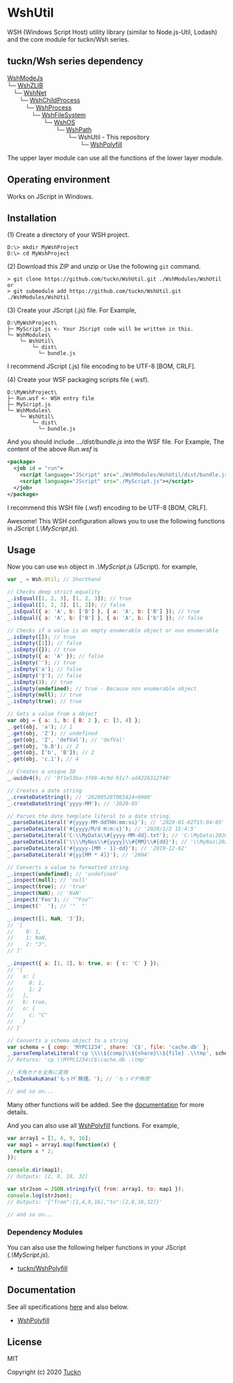 # WshUtil

WSH (Windows Script Host) utility library (similar to Node.js-Util, Lodash) and the core module for tuckn/Wsh series.

## tuckn/Wsh series dependency

[WshModeJs](https://github.com/tuckn/WshModeJs)  
└─ [WshZLIB](https://github.com/tuckn/WshZLIB)  
&emsp;└─ [WshNet](https://github.com/tuckn/WshNet)  
&emsp;&emsp;└─ [WshChildProcess](https://github.com/tuckn/WshChildProcess)  
&emsp;&emsp;&emsp;└─ [WshProcess](https://github.com/tuckn/WshProcess)  
&emsp;&emsp;&emsp;&emsp;└─ [WshFileSystem](https://github.com/tuckn/WshFileSystem)  
&emsp;&emsp;&emsp;&emsp;&emsp;&emsp;└─ [WshOS](https://github.com/tuckn/WshOS)  
&emsp;&emsp;&emsp;&emsp;&emsp;&emsp;&emsp;&emsp;└─ [WshPath](https://github.com/tuckn/WshPath)  
&emsp;&emsp;&emsp;&emsp;&emsp;&emsp;&emsp;&emsp;&emsp;&emsp;└─ WshUtil - This repository  
&emsp;&emsp;&emsp;&emsp;&emsp;&emsp;&emsp;&emsp;&emsp;&emsp;&emsp;&emsp;└─ [WshPolyfill](https://github.com/tuckn/WshPolyfill)

The upper layer module can use all the functions of the lower layer module.

## Operating environment

Works on JScript in Windows.

## Installation

(1) Create a directory of your WSH project.

```console
D:\> mkdir MyWshProject
D:\> cd MyWshProject
```

(2) Download this ZIP and unzip or Use the following `git` command.

```console
> git clone https://github.com/tuckn/WshUtil.git ./WshModules/WshUtil
or
> git submodule add https://github.com/tuckn/WshUtil.git ./WshModules/WshUtil
```

(3) Create your JScript (.js) file. For Example,

```console
D:\MyWshProject\
├─ MyScript.js <- Your JScript code will be written in this.
└─ WshModules\
    └─ WshUtil\
        └─ dist\
          └─ bundle.js
```

I recommend JScript (.js) file encoding to be UTF-8 [BOM, CRLF].

(4) Create your WSF packaging scripts file (.wsf).

```console
D:\MyWshProject\
├─ Run.wsf <- WSH entry file
├─ MyScript.js
└─ WshModules\
    └─ WshUtil\
        └─ dist\
          └─ bundle.js
```

And you should include _.../dist/bundle.js_ into the WSF file.
For Example, The content of the above _Run.wsf_ is

```xml
<package>
  <job id = "run">
    <script language="JScript" src="./WshModules/WshUtil/dist/bundle.js"></script>
    <script language="JScript" src="./MyScript.js"></script>
  </job>
</package>
```

I recommend this WSH file (.wsf) encoding to be UTF-8 [BOM, CRLF].

Awesome! This WSH configuration allows you to use the following functions in JScript (_.\\MyScript.js_).

## Usage

Now you can use `Wsh` object in _.\\MyScript.js_ (JScript).
for example,

```js
var _ = Wsh.Util; // Shorthand

// Checks deep strict equality
_.isEqual([1, 2, 3], [1, 2, 3]); // true
_.isEqual([1, 2, 3], [1, 2]); // false
_.isEqual({ a: 'A', b: ['B'] }, { a: 'A', b: ['B'] }); // true
_.isEqual({ a: 'A', b: ['B'] }, { a: 'A', b: ['b'] }); // false

// Checks if a value is an empty enumerable object or non enumerable
_.isEmpty([]); // true
_.isEmpty([1]); // false
_.isEmpty({}); // true
_.isEmpty({ a: 'A' }); // false
_.isEmpty(''); // true
_.isEmpty('a'); // false
_.isEmpty('3'); // false
_.isEmpty(3); // true
_.isEmpty(undefined); // true - Because non enumerable object
_.isEmpty(null); // true
_.isEmpty(true); // true

// Gets a value from a object
var obj = { a: 1, b: { B: 2 }, c: [3, 4] };
_.get(obj, 'a'); // 1
_.get(obj, 'Z'); // undefined
_.get(obj, 'Z', 'defVal'); // 'defVal'
_.get(obj, 'b.B'); // 2
_.get(obj, ['b', 'B']); // 2
_.get(obj, 'c.1'); // 4

// Creates a unique ID
_.uuidv4(); // '9f1e53ba-3f08-4c9d-91c7-ad4226312f40'

// Creates a date string
_.createDateString(); // '20200528T065424+0900'
_.createDateString('yyyy-MM'); // '2020-05'

// Parses the date template literal to a date string.
_.parseDateLiteral('#{yyyy-MM-ddTHH:mm:ss}'); // '2020-01-02T15:04:05'
_.parseDateLiteral('#{yyyy/M/d H:m:s}'); // '2020/1/2 15:4:5'
_.parseDateLiteral('C:\\MyData\\#{yyyy-MM-dd}.txt'); // 'C:\MyData\2020-01-02.txt'
_.parseDateLiteral('\\\\MyNas\\#{yyyy}\\#{MM}\\#{dd}'); // '\\MyNas\2020\01\02'
_.parseDateLiteral('#{yyyy-[MM - 1]-dd}'); // '2019-12-02'
_.parseDateLiteral('#{yy[MM * 4]}'); // '2004'

// Converts a value to formatted string.
_.inspect(undefined); // 'undefined'
_.inspect(null); // 'null'
_.inspect(true); // 'true'
_.inspect(NaN); // 'NaN'
_.inspect('Foo'); // '"Foo"'
_.inspect('  '); // '"  "'

_.inspect([1, NaN, '3']);
// '[
//    0: 1,
//    1: NaN,
//    2: "3",
// ]'

_.inspect({ a: [1, 2], b: true, o: { c: 'C' } });
// '{
//   a: [
//     0: 1,
//     1: 2
//   ],
//   b: true,
//   o: {
//     c: "C"
//   }
// }'

// Converts a schema object to a string
var schema = { comp: 'MYPC1234', share: 'C$', file: 'cache.db' };
_.parseTemplateLiteral('cp \\\\${comp}\\${share}\\${file} .\\tmp', schema);
// Returns: 'cp \\MYPC1234\C$\cache.db .\tmp'

// 半角カナを全角に変換
_.toZenkakuKana('もぅﾏﾁﾞ無理。'); // 'もぅマヂ無理'

// and so on...
```

Many other functions will be added.
See the [documentation](https://tuckn.net/docs/WshUtil/) for more details.

And you can also use all [WshPolyfill](https://github.com/tuckn/WshPolyfill) functions.
For example,

```js
var array1 = [1, 4, 9, 16];
var map1 = array1.map(function(x) {
  return x * 2;
});

console.dir(map1);
// Outputs: [2, 8, 18, 32]

var strJson = JSON.stringify({ from: array1, to: map1 });
console.log(strJson);
// Outputs: '{"from":[1,4,9,16],"to":[2,8,18,32]}'

// and so on...
```

### Dependency Modules

You can also use the following helper functions in your JScript (_.\\MyScript.js_).

- [tuckn/WshPolyfill](https://github.com/tuckn/WshPolyfill)

## Documentation

See all specifications [here](https://tuckn.net/docs/WshUtil/) and also below.

- [WshPolyfill](https://tuckn.net/docs/WshPolyfill/)

## License

MIT

Copyright (c) 2020 [Tuckn](https://github.com/tuckn)
